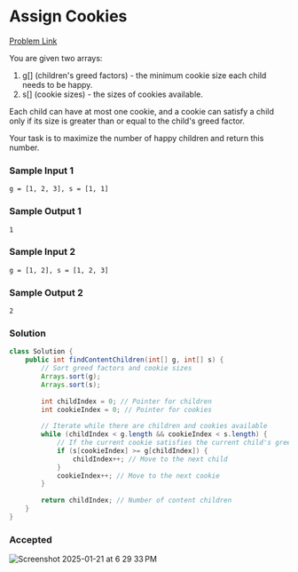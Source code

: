 # Assign Cookies

[Problem Link](https://leetcode.com/problems/assign-cookies/description/) 

You are given two arrays:

1. g[] (children's greed factors) - the minimum cookie size each child needs to be happy.
2. s[] (cookie sizes) - the sizes of cookies available.
   
Each child can have at most one cookie, and a cookie can satisfy a child only if its size is greater than or equal to the child's greed factor.

Your task is to maximize the number of happy children and return this number.
### Sample Input 1
```
g = [1, 2, 3], s = [1, 1]
```
### Sample Output 1
```
1
```

### Sample Input 2
```
g = [1, 2], s = [1, 2, 3]
```
### Sample Output 2
```
2
```

### Solution
```java
class Solution {
    public int findContentChildren(int[] g, int[] s) {
        // Sort greed factors and cookie sizes
        Arrays.sort(g);
        Arrays.sort(s);
        
        int childIndex = 0; // Pointer for children
        int cookieIndex = 0; // Pointer for cookies
        
        // Iterate while there are children and cookies available
        while (childIndex < g.length && cookieIndex < s.length) {
            // If the current cookie satisfies the current child's greed
            if (s[cookieIndex] >= g[childIndex]) {
                childIndex++; // Move to the next child
            }
            cookieIndex++; // Move to the next cookie
        }
        
        return childIndex; // Number of content children
    }
}
```

### Accepted
![Screenshot 2025-01-21 at 6 29 33 PM](https://github.com/user-attachments/assets/06981db7-24d4-4a01-afba-362607bdf6e8)
